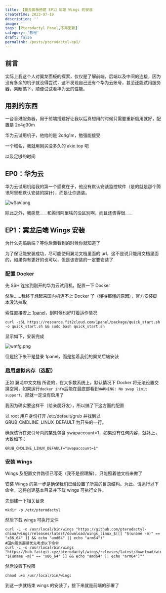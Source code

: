 ```yaml
---
title: 【翼龙面板搭建 EP1】后端 Wings 的安装
createTime: 2023-07-19
description: ''
image: ''
tags: [Pterodactyl Panel,不再更新]
category: '教程'
draft: false 
permalink: /posts/pterodactyl-ep1/
---
```

## 前言

实际上我这个人对翼龙面板的探索，仅仅是了解前端，后端以及中间的连接，因为没有多余的机子就没得尝试，这不发现自己还有个华为云账号，甚至还能试用服务器，果断搞下，顺便试试看华为云的性能。

## 用到的东西

一台香港服务器，用于前端搭建好让我以后真想用的时候只需要重新启用就好，配置是 2c4g30m

华为云试用机子，他给的是 2c4g1m，勉强能接受

一个域名，我就用刚买没多久的 akio.top 吧

以及足够的时间

## EP0：华为云

华为云试用机给我的第一个感觉在于，他没有默认安装监控软件（是的就是那个腾讯阿里都默认安装的探针），而是让你选装。

![wSaV.png](https://img.yiair.cc/images/wSaV.png)

除此之外，我感觉……和腾讯阿里啥的没区别啊，而且还贵得很……

## EP1：翼龙后端 Wings 安装

为什么先搞后端？等你后面看到的时候你就知道了

为了保证能安装成功，尽可能使用翼龙文档里面的 url，这不是说只能用文档里面的，如果你有更好的也可以，但是该安装的一定要安装了

### 配置 Docker

先 SSH 连接到刚开的华为云试用机，配置一下 Docker

然后……我终于想起来国内机连不上 Docker 了（懂得都懂的原因），官方安装脚本没法拉取

索性直接安上 [1panel](https://www.1panel.cn/)，到时候也好盯着运作情况

```
curl -sSL https://resource.fit2cloud.com/1panel/package/quick_start.sh -o quick_start.sh && sudo bash quick_start.sh
```

显示如下，安装完成

![wmfg.png](https://img.yiair.cc/images/wmfg.png)

但是接下来不是登录 1panel，而是接着我们的翼龙后端安装

### 启用虚拟内存（选配）

正如 翼龙中文文档 所说的，在大多数系统上，默认情况下 Docker 将无法设置交换空间，如果运行`docker info`后能在最底部看到`WARNING: No swap limit support`，那就一定没有启用了

我因为确实要这样干（给亲朋好友），所以搞了下这方面的配置

以 root 用户身份打开 /etc/default/grub 并找到以 GRUB_CMDLINE_LINUX_DEFAULT 为开头的一行。

确保该行在双引号内的某处包含 swapaccount=1，如果没有任何内容，就补上，大致如下：

```
GRUB_CMDLINE_LINUX_DEFAULT="swapaccount=1"
```

### 安装 Wings

Wings 及配置文件路径已写死（我不是很理解），只能照着他文档来做了

安装 Wings 的第一步是确保我们已经设置了所需的目录结构。为此，请运行以下命令，这将创建基本目录并下载 wings 可执行文件。

先创建一下相关目录

```
mkdir -p /etc/pterodactyl
```

然后下载 wings 可执行文件

```
curl -L -o /usr/local/bin/wings "https://github.com/pterodactyl-china/wings/releases/latest/download/wings_linux_$([[ "$(uname -m)" == "x86_64" ]] && echo "amd64" || echo "arm64")"
#国内服务器请优先考虑以下命令
curl -L -o /usr/local/bin/wings "https://hub.fastgit.xyz/pterodactyl/wings/releases/latest/download/wings_linux_$([[ "$(uname -m)" == "x86_64" ]] && echo "amd64" || echo "arm64")""
```

然后设置下权限

```
chmod u+x /usr/local/bin/wings
```

到这一步就结束 wings 的安装了，接下来就是前端的部署了
